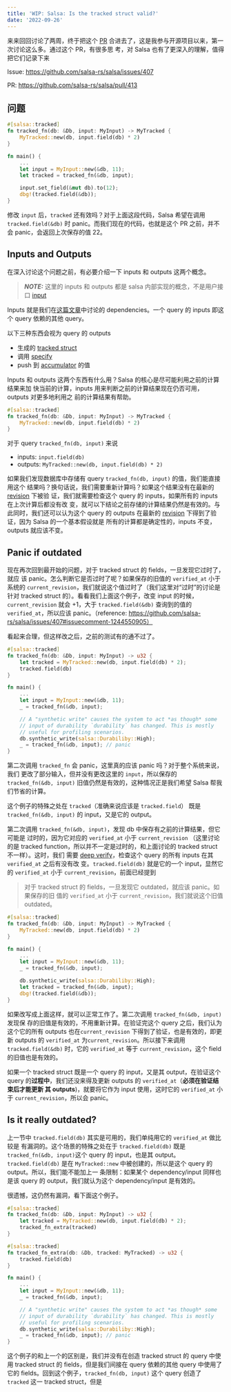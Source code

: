 ```yaml
---
title: 'WIP: Salsa: Is the tracked struct valid?'
date: '2022-09-26'
---
```


来来回回讨论了两周，终于把这个 [PR](https://github.com/salsa-rs/salsa/pull/413)
合进去了，这是我参与开源项目以来，第一次讨论这么多。通过这个 PR，有很多思
考，对 Salsa 也有了更深入的理解，值得把它们记录下来

<!-- more -->

Issue: https://github.com/salsa-rs/salsa/issues/407

PR: https://github.com/salsa-rs/salsa/pull/413

## 问题

```rust
#[salsa::tracked]
fn tracked_fn(db: &Db, input: MyInput) -> MyTracked {
    MyTracked::new(db, input.field(db) * 2)
}

fn main() {
    ...
    let input = MyInput::new(&db, 11);
    let tracked = tracked_fn(&db, input);

    input.set_field(&mut db).to(12);
    dbg!(tracked.field(&db));
}
```

修改 `input` 后，`tracked` 还有效吗？对于上面这段代码，Salsa 希望在调用
`tracked.field(&db)` 时 panic。而我们现在的代码，也就是这个 PR 之前，并不会
panic，会返回上次保存的值 22。

## Inputs and Outputs

在深入讨论这个问题之前，有必要介绍一下 inputs 和 outputs 这两个概念。

> **_NOTE:_** 这里的 inputs 和 outputs 都是 salsa 内部实现的概念，不是用户接口
> [input]

Inputs 就是我们在[这篇文章](./07_salsa_dependency.md)中讨论的 dependencies。一个
query 的 inputs 即这个 query 依赖的其他 query。

以下三种东西会视为 query 的 outputs

- 生成的 [tracked struct]
- 调用 [specify]
- push 到 [accumulator] 的值

Inputs 和 outputs 这两个东西有什么用？Salsa 的核心是尽可能利用之前的计算结果来加
快当前的计算，inputs 用来判断之前的计算结果现在仍否可用，outputs 对更多地利用之
前的计算结果有帮助。

```rust
#[salsa::tracked]
fn tracked_fn(db: &Db, input: MyInput) -> MyTracked {
    MyTracked::new(db, input.field(db) * 2)
}
```

对于 query `tracked_fn(db, input)` 来说

- inputs: `input.field(db)`
- outputs: `MyTracked::new(db, input.field(db) * 2)`

如果我们发现数据库中存储有 query `tracked_fn(db, input)` 的值，我们能直接用这个
结果吗？换句话说，我们需要重新计算吗？如果这个结果没有在最新的 [revision] 下被验
证，我们就需要检查这个 query 的 inputs，如果所有的 inputs 在上次计算后都没有改
变，就可以下结论之前存储的计算结果仍然是有效的。与此同时，我们还可以认为这个
query 的 outputs 在最新的 [revision] 下得到了验证，因为 Salsa 的一个基本假设就是
所有的计算都是确定性的，inputs 不变，outputs 就应该不变。

## Panic if outdated

现在再次回到最开始的问题，对于 tracked struct 的 fields，一旦发现它过时了，就应
该 panic。怎么判断它是否过时了呢？如果保存的旧值的 `verified_at` 小于系统的
`current_revision`，我们就说这个值过时了（我们这里对“过时”的讨论是针对 tracked
struct 的）。看看我们上面这个例子，改变 input 的时候，`current_revision` 就会
+1，大于 `tracked.field(&db)` 查询到的值的`verified_at`，所以应该
panic。（reference:
https://github.com/salsa-rs/salsa/issues/407#issuecomment-1244550905）

看起来合理，但这样改之后，之前的测试有的通不过了。

```rust
#[salsa::tracked]
fn tracked_fn(db: &Db, input: MyInput) -> u32 {
    let tracked = MyTracked::new(db, input.field(db) * 2);
    tracked.field(db)
}

fn main() {
    ...
    let input = MyInput::new(&db, 11);
    _ = tracked_fn(&db, input);

    // A "synthetic write" causes the system to act *as though* some
    // input of durability `durability` has changed. This is mostly
    // useful for profiling scenarios.
    db.synthetic_write(salsa::Durabiliby::High);
    _ = tracked_fn(&db, input); // panic
}
```

第二次调用 `tracked_fn` 会 panic，这里真的应该 panic 吗？对于整个系统来说，我们
更改了部分输入，但并没有更改这里的 `input`，所以保存的 `tracked_fn(&db, input)`
旧值仍然是有效的，这种情况正是我们希望 Salsa 帮我们节省的计算。

这个例子的特殊之处在 `tracked`（准确来说应该是 `tracked.field`） 既是
`tracked_fn(&db, input)` 的 input，又是它的 output。

第二次调用 `tracked_fn(&db, input)`，发现 db 中保存有之前的计算结果，但它可能是
过时的，因为它对应的 `verified_at` 小于 `current_revision` （这里讨论的是 tracked
function，所以并不一定是过时的，和上面讨论的 tracked struct 不一样）。这时，我们
需要 [deep verify]，检查这个 query 的所有 inputs 在其 `verified_at` 之后有没有改
变。`tracked.field(db)` 就是它的一个 input，显然它的 `verified_at` 小于
`current_revision`，前面已经提到

> 对于 tracked struct 的 fields，一旦发现它 outdated，就应该 panic。如果保存的旧
> 值的 `verified_at` 小于 `current_revision`，我们就说这个旧值 outdated。

```rust
#[salsa::tracked]
fn tracked_fn(db: &Db, input: MyInput) -> MyTracked {
    MyTracked::new(db, input.field(db) * 2)
}

fn main() {
    ...
    let input = MyInput::new(&db, 11);
    _ = tracked_fn(&db, input);

    db.synthetic_write(salsa::Durabiliby::High);
    let tracked = tracked_fn(&db, input);
    dbg!(tracked.field(&db));
}
```

如果改写成上面这样，就可以正常工作了。第二次调用 `tracked_fn(&db, input)` 发现保
存的旧值是有效的，不用重新计算。在验证完这个 query 之后，我们认为这个它的所有
outputs 也在`current_revision` 下得到了验证，也是有效的，即更新 outputs 的
`verified_at` 为`current_revision`。所以接下来调用 `tracked.field(&db)` 时，它的
`verified_at` 等于 `current_revision`，这个 field 的旧值也是有效的。

如果一个 tracked struct 既是一个 query 的 input，又是其 output，在验证这个 query
的**过程中**，我们还没来得及更新 outputs 的 `verified_at`（**必须在验证结束后才能更新
其 outputs**)，就要将它作为 input 使用，这时它的 `verified_at` 小于
`current_revision`，所以会 panic。

[deep verify]: https://github.com/salsa-rs/salsa/blob/2ffe4a78a824acb8c73e77497e4c2c469fcbed37/components/salsa-2022/src/function/maybe_changed_after.rs#L145

## Is it really outdated?

上一节中 `tracked.field(db)` 其实是可用的，我们单纯用它的 `verified_at` 做比较是
有漏洞的。这个场景的特殊之处在于 `tracked.field(db)` 既是 `tracked_fn(&db,
input)`这个 query 的 input，也是其 output。`tracked.field(db)` 是在
`MyTracked::new` 中被创建的，所以是这个 query 的 output。所以，我们能不能加上一
条限制：如果某个 dependency/input 同样也是该 query 的 output，我们就认为这个
dependency/input 是有效的。

很遗憾，这仍然有漏洞，看下面这个例子。

```rust
#[salsa::tracked]
fn tracked_fn(db: &Db, input: MyInput) -> u32 {
    let tracked = MyTracked::new(db, input.field(db) * 2);
    tracked_fn_extra(tracked)
}

#[salsa::tracked]
fn tracked_fn_extra(db: &Db, tracked: MyTracked) -> u32 {
    tracked.field(db)
}

fn main() {
    ...
    let input = MyInput::new(&db, 11);
    _ = tracked_fn(&db, input);

    // A "synthetic write" causes the system to act *as though* some
    // input of durability `durability` has changed. This is mostly
    // useful for profiling scenarios.
    db.synthetic_write(salsa::Durabiliby::High);
    _ = tracked_fn(&db, input); // panic
}
```

这个例子的和上一个的区别是，我们并没有在创造 tracked struct 的 query 中使用
tracked struct 的 fields，但是我们间接在 query 依赖的其他 query 中使用了它的
fields。回到这个例子，`tracked_fn(db, input)` 这个 query 创造了 `tracked` 这一
tracked struct，但是

[input]: https://salsa-rs.netlify.app/overview.html#inputs
[tracked struct]: https://salsa-rs.netlify.app/overview.html#tracked-structs
[accumulator]: https://salsa-rs.netlify.app/overview.html#accumulators
[specify]: https://salsa-rs.netlify.app/overview.html#specify-the-result-of-tracked-functions-for-particular-structs
[revision]: https://salsa-rs.netlify.app/plumbing/terminology/revision.html?highlight=revision#revision
